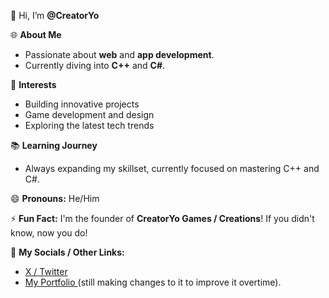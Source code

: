 👋 Hi, I’m **@CreatorYo**

🌐 **About Me**
- Passionate about **web** and **app development**.
- Currently diving into **C++** and **C#**.

👀 **Interests**
- Building innovative projects
- Game development and design
- Exploring the latest tech trends

📚 **Learning Journey**
- Always expanding my skillset, currently focused on mastering C++ and C#.

😄 **Pronouns:** He/Him

⚡ **Fun Fact:** 
I'm the founder of **CreatorYo Games / Creations**!  If you didn't know, now you do!

🔗 **My Socials / Other Links:**
- [X / Twitter](https://x.com/CreatorYo)
- [My Portfolio ](https://zak-portfolio-eta.vercel.app) (still making changes to it to improve it overtime).
